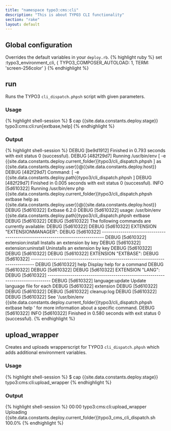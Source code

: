 ```yaml
---
title: "namespace typo3:cms:cli"
description: "This is about TYPO3 CLI functionality"
section: "rake"
layout: default
---
```

## Global configuration

Overrides the default variables in your `deploy.rb`.
{% highlight ruby %}
set :typo3_environment_cli, {
     TYPO3_COMPOSER_AUTOLOAD: 1,
     TERM: 'screen-256color'
}
{% endhighlight %}

## run

Runs the TYPO3 `cli_dispatch.phpsh` script with given parameters.

### Usage

{% highlight shell-session %}
$ cap {{site.data.constants.deploy.stage}} typo3:cms:cli:run[extbase,help]
{% endhighlight %}

### Output

{% highlight shell-session %}
DEBUG [be9d1912] Finished in 0.793 seconds with exit status 0 (successful).
DEBUG [482f29d7] Running /usr/bin/env [ -e {{site.data.constants.deploy.current_folder}}typo3/cli_dispatch.phpsh ] as {{site.data.constants.deploy.user}}@{{site.data.constants.deploy.host}}
DEBUG [482f29d7] Command: [ -e {{site.data.constants.deploy.path}}typo3/cli_dispatch.phpsh ]
DEBUG [482f29d7] Finished in 0.005 seconds with exit status 0 (successful).
INFO [5d610322] Running /usr/bin/env php {{site.data.constants.deploy.current_folder}}typo3/cli_dispatch.phpsh extbase help as {{site.data.constants.deploy.user}}@{{site.data.constants.deploy.host}}
DEBUG [5d610322]     Extbase 6.2.0
DEBUG [5d610322]     usage: /usr/bin/env {{site.data.constants.deploy.path}}typo3/cli_dispatch.phpsh extbase <command identifier>
DEBUG [5d610322]
DEBUG [5d610322]     The following commands are currently available:
DEBUG [5d610322]
DEBUG [5d610322]     EXTENSION "EXTENSIONMANAGER":
DEBUG [5d610322]     -------------------------------------------------------------------------------
DEBUG [5d610322]       extension:install                        Installs an extension by key
DEBUG [5d610322]       extension:uninstall                      Uninstalls an extension by key
DEBUG [5d610322]
DEBUG [5d610322]
DEBUG [5d610322]     EXTENSION "EXTBASE":
DEBUG [5d610322]     -------------------------------------------------------------------------------
DEBUG [5d610322]       help                                     Display help for a command
DEBUG [5d610322]
DEBUG [5d610322]
DEBUG [5d610322]     EXTENSION "LANG":
DEBUG [5d610322]     -------------------------------------------------------------------------------
DEBUG [5d610322]       language:update                          Update language file for each
DEBUG [5d610322]                                                extension
DEBUG [5d610322]
DEBUG [5d610322]
DEBUG [5d610322]       cleanup:log
DEBUG [5d610322]
DEBUG [5d610322]     See '/usr/bin/env {{site.data.constants.deploy.current_folder}}typo3/cli_dispatch.phpsh extbase help <command identifier>' for more information about a specific command.
DEBUG [5d610322]
INFO [5d610322] Finished in 0.580 seconds with exit status 0 (successful).
{% endhighlight %}

## upload_wrapper

Creates and uploads wrapperscript for TYPO3 `cli_dispatch.phpsh` which adds additional environment variables.

### Usage

{% highlight shell-session %}
$ cap {{site.data.constants.deploy.stage}} typo3:cms:cli:upload_wrapper
{% endhighlight %}

### Output

{% highlight shell-session %}
00:00 typo3:cms:cli:upload_wrapper
      Uploading {{site.data.constants.deploy.current_folder}}typo3_cms_cli_dispatch.sh 100.0%
{% endhighlight %}